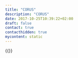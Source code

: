 ```yaml
---
title: "CORUS"
description: "CORUS"
date: 2017-10-25T10:39:22+02:00
draft: false
contact: true
contacthidden: true
mycontent: static
---
```

{{<partner-single
company="CORUS"
type="si"
website="http://www.corusconsulting.com"
countrycode="ES"
city="Madrid"
description="BPM and Integration company "
siregion="na,latam,emea,emea,apac"
level="basic"
logo="//images.ctfassets.net/vpidbgnakfvf/3Z01eDo3rP3UG8trVyiQi9/62ac54da8dc25c64959a8a6c71bdb3d9/corus_logo.jpeg">}}